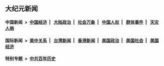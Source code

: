 ## 大纪元新闻

#### 中国新闻 &nbsp;>&nbsp; [中国经济](indexes/ncid283/README.md?10080845) &nbsp;| &nbsp; [大陆政治](indexes/ncid277/README.md?10080845) &nbsp;| &nbsp; [社会万象](indexes/ncid282/README.md?10080845) &nbsp;| &nbsp; [中国人权](indexes/ncid278/README.md?10080845) &nbsp;| &nbsp; [群体事件](indexes/ncid279/README.md?10080845) &nbsp;| &nbsp; [天灾人祸](indexes/ncid280/README.md?10080845)

#### 国际新闻 &nbsp;>&nbsp; [美中关系](indexes/nf1412576/README.md?10080845) &nbsp;| &nbsp; [台湾新闻](indexes/ncid1349361/README.md?10080845) &nbsp;| &nbsp; [香港新闻](indexes/ncid1349362/README.md?10080845) &nbsp;| &nbsp; [美国政治](indexes/ncid1078159/README.md?10080845) &nbsp;| &nbsp; [美国社会](indexes/ncid1078160/README.md?10080845) &nbsp;| &nbsp; [美国经济](indexes/ncid1078158/README.md?10080845)

#### 特别专题 &nbsp;>&nbsp; [中共百年历史](https://github.com/epoch-news/epoch-special/blob/master/README.md?10080845)  
